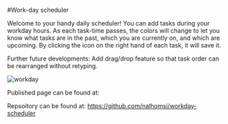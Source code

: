 #Work-day scheduler

Welcome to your handy daily scheduler! You can add tasks during your workday hours. As each task-time passes, the colors will change to let you know what tasks are in the past, which you are currently on, and which are upcoming. By clicking the icon on the right hand of each task, it will save it.

Further future developments: Add drag/drop feature so that task order can be rearranged without retyping.

![workday](https://user-images.githubusercontent.com/80538653/120423818-2e2a2c00-c339-11eb-8392-22775207fefd.jpg)



Published page can be found at:

Repsoitory can be found at: https://github.com/nalhomsi/workday-scheduler
